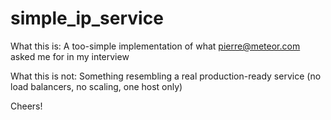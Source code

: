 # simple_ip_service

What this is:
 A too-simple implementation of what pierre@meteor.com asked me for in my interview

What this is not:
 Something resembling a real production-ready service (no load balancers, no scaling, one host only)

Cheers!
